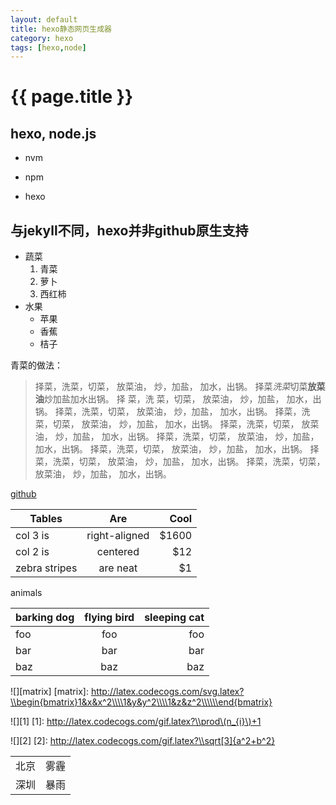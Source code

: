 ```yaml
---
layout: default
title: hexo静态网页生成器
category: hexo
tags: [hexo,node]
---
```


# {{ page.title }}

## hexo, node.js

* nvm

* npm

* hexo

## 与jekyll不同，hexo并非github原生支持
* 蔬菜
    1. 青菜
    2. 萝卜
    3. 西红柿
* 水果
    + 苹果
    + 香蕉
    + 桔子

青菜的做法：

> 择菜，洗菜，切菜，
放菜油，
炒，加盐，
加水，出锅。
择菜*洗菜*切菜**放菜油**炒加盐加水出锅。
择
菜，洗
菜，切菜，
放菜油，
炒，加盐，
加水，出锅。
择菜，洗菜，切菜，
放菜油，
炒，加盐，
加水，出锅。
择菜，洗菜，切菜，
放菜油，
炒，加盐，
加水，出锅。
择菜，洗菜，切菜，
放菜油，
炒，加盐，
加水，出锅。
择菜，洗菜，切菜，
放菜油，
炒，加盐，
加水，出锅。
择菜，洗菜，切菜，
放菜油，
炒，加盐，
加水，出锅。
择菜，洗菜，切菜，
放菜油，
炒，加盐，
加水，出锅。
择菜，洗菜，切菜，
放菜油，
炒，加盐，
加水，出锅。

[github](https://github.com)

| Tables        | Are           | Cool  |
| ------------- |:-------------:| -----:|
| col 3 is      | right-aligned | $1600 |
| col 2 is      | centered      |   $12 |
| zebra stripes | are neat      |    $1 |

animals

barking dog | flying bird | sleeping cat
----|:----:|---:
foo | foo  | foo
bar | bar  | bar
baz | baz  | baz

![][matrix]
[matrix]: http://latex.codecogs.com/svg.latex?\\begin{bmatrix}1&x&x^2\\\\1&y&y^2\\\\1&z&z^2\\\\\\end{bmatrix}

![][1]
[1]: http://latex.codecogs.com/gif.latex?\\prod\(n_{i}\)+1

![][2]
[2]: http://latex.codecogs.com/gif.latex?\\sqrt[3]{a^2+b^2}

<table class="table table-bordered table-striped table-condensed">  
    <tr>  
        <td>北京</td>  
    <td>雾霾</td>  
    </tr>  
    <tr>  
        <td>深圳</td>  
    <td>暴雨</td>  
    </tr>  
</table>  
